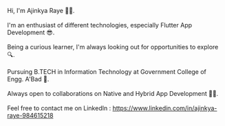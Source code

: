 Hi, I'm Ajinkya Raye 🙋‍♂️.<br/><br/>
I'm an enthusiast of different technologies, especially Flutter App Development 😎. <br/><br/>
Being a curious learner, I'm always looking out for opportunities to explore 🔍.<br/><br/>
Pursuing B.TECH in Information Technology at Government College of Engg. A'Bad 🏫.<br/><br/>
Always open to collaborations on Native and Hybrid App Development 🤜🤛.<br/><br/>
Feel free to contact me on LinkedIn : https://www.linkedin.com/in/ajinkya-raye-984615218
